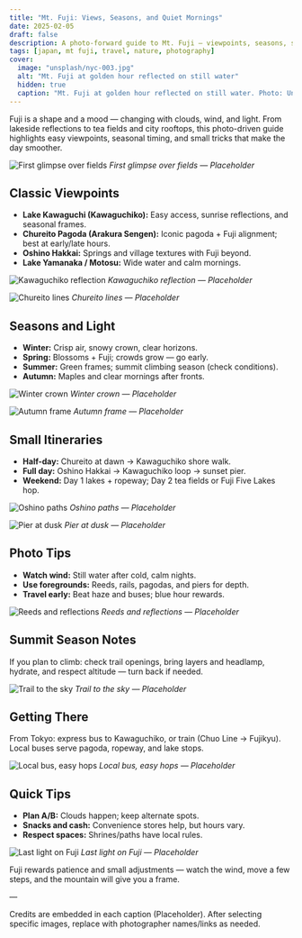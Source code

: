 ```yaml
---
title: "Mt. Fuji: Views, Seasons, and Quiet Mornings"
date: 2025-02-05
draft: false
description: A photo-forward guide to Mt. Fuji — viewpoints, seasons, simple itineraries, and tips for smooth days.
tags: [japan, mt fuji, travel, nature, photography]
cover:
  image: "unsplash/nyc-003.jpg"
  alt: "Mt. Fuji at golden hour reflected on still water"
  hidden: true
  caption: "Mt. Fuji at golden hour reflected on still water. Photo: Unsplash"
---
```


Fuji is a shape and a mood — changing with clouds, wind, and light. From lakeside reflections to tea fields and city rooftops, this photo-driven guide highlights easy viewpoints, seasonal timing, and small tricks that make the day smoother.

![First glimpse over fields](unsplash/nyc-001.jpg)
_First glimpse over fields — Placeholder_

## Classic Viewpoints

- **Lake Kawaguchi (Kawaguchiko):** Easy access, sunrise reflections, and seasonal frames.
- **Chureito Pagoda (Arakura Sengen):** Iconic pagoda + Fuji alignment; best at early/late hours.
- **Oshino Hakkai:** Springs and village textures with Fuji beyond.
- **Lake Yamanaka / Motosu:** Wide water and calm mornings.

![Kawaguchiko reflection](unsplash/nyc-002.jpg)
_Kawaguchiko reflection — Placeholder_

![Chureito lines](unsplash/nyc-003.jpg)
_Chureito lines — Placeholder_

## Seasons and Light

- **Winter:** Crisp air, snowy crown, clear horizons.
- **Spring:** Blossoms + Fuji; crowds grow — go early.
- **Summer:** Green frames; summit climbing season (check conditions).
- **Autumn:** Maples and clear mornings after fronts.

![Winter crown](unsplash/nyc-004.jpg)
_Winter crown — Placeholder_

![Autumn frame](unsplash/nyc-005.jpg)
_Autumn frame — Placeholder_

## Small Itineraries

- **Half-day:** Chureito at dawn → Kawaguchiko shore walk.
- **Full day:** Oshino Hakkai → Kawaguchiko loop → sunset pier.
- **Weekend:** Day 1 lakes + ropeway; Day 2 tea fields or Fuji Five Lakes hop.

![Oshino paths](unsplash/nyc-006.jpg)
_Oshino paths — Placeholder_

![Pier at dusk](unsplash/nyc-007.jpg)
_Pier at dusk — Placeholder_

## Photo Tips

- **Watch wind:** Still water after cold, calm nights.
- **Use foregrounds:** Reeds, rails, pagodas, and piers for depth.
- **Travel early:** Beat haze and buses; blue hour rewards.

![Reeds and reflections](unsplash/nyc-008.jpg)
_Reeds and reflections — Placeholder_

## Summit Season Notes

If you plan to climb: check trail openings, bring layers and headlamp, hydrate, and respect altitude — turn back if needed.

![Trail to the sky](unsplash/nyc-009.jpg)
_Trail to the sky — Placeholder_

## Getting There

From Tokyo: express bus to Kawaguchiko, or train (Chuo Line → Fujikyu). Local buses serve pagoda, ropeway, and lake stops.

![Local bus, easy hops](unsplash/nyc-010.jpg)
_Local bus, easy hops — Placeholder_

## Quick Tips

- **Plan A/B:** Clouds happen; keep alternate spots.
- **Snacks and cash:** Convenience stores help, but hours vary.
- **Respect spaces:** Shrines/paths have local rules.

![Last light on Fuji](unsplash/nyc-011.jpg)
_Last light on Fuji — Placeholder_

Fuji rewards patience and small adjustments — watch the wind, move a few steps, and the mountain will give you a frame.

—

Credits are embedded in each caption (Placeholder). After selecting specific images, replace with photographer names/links as needed.

